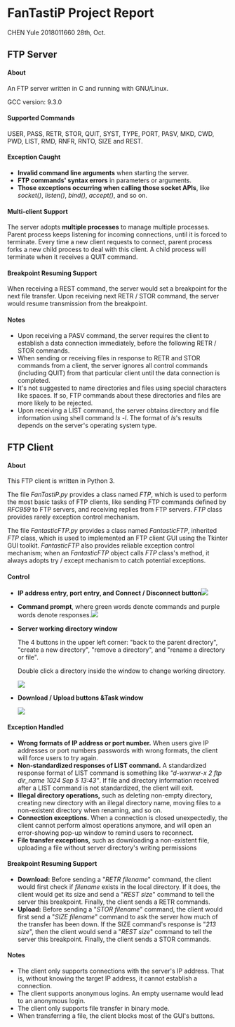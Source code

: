 # FanTastiP Project Report

CHEN Yule	2018011660	28th, Oct.



## FTP Server

#### About

An FTP server written in C and running with GNU/Linux.

GCC version: 9.3.0

#### Supported Commands

USER, PASS, RETR, STOR, QUIT, SYST, TYPE, PORT, PASV, MKD, CWD, PWD, LIST, RMD, RNFR,  RNTO, SIZE and REST.

#### Exception Caught

+ **Invalid  command line arguments** when  starting the server.
+ **FTP commands' syntax errors** in parameters or arguments.
+ **Those exceptions occurring when calling those socket APIs**, like *socket()*, *listen()*, *bind()*, *accept()*, and so on.

#### Multi-client Support

The server adopts **multiple processes** to manage multiple processes. Parent process keeps listening for incoming connections, until it is forced to terminate. Every time a new client requests to connect, parent process forks a new child process to deal with this client. A child process will terminate when it receives a QUIT command.

#### Breakpoint Resuming Support

When receiving a REST command, the server would set a breakpoint for the next file transfer. Upon receiving next RETR / STOR command, the server would resume transmission from the breakpoint.

#### Notes

+ Upon receiving a PASV command, the server requires the client to establish a data connection immediately, before the following RETR / STOR commands.
+ When sending or receiving files in response to RETR and STOR commands from a client, the server ignores all control commands (including QUIT) from that particular client until the data connection is completed. 
+ It's not suggested to name directories and files using special characters like spaces. If so, FTP commands about these directories and files are more likely to be rejected.
+ Upon receiving a LIST command, the server obtains directory and file information using shell command *ls -l*. The format of *ls*'s results depends on the server's operating system type.

## FTP Client

#### About

This FTP client is written in Python 3. 

The file *FanTastiP.py* provides a class named *FTP*, which is used to perform the most basic tasks of FTP clients, like sending FTP commands defined by *RFC959* to FTP servers, and receiving replies from FTP servers. *FTP* class provides rarely exception control mechanism.

The file *FantasticFTP.py* provides a class named *FantasticFTP*, inherited *FTP* class, which is used to implemented an FTP client GUI using the Tkinter GUI toolkit. *FantasticFTP* also provides reliable exception control mechanism; when an *FantasticFTP* object calls *FTP* class's method, it always adopts try / except mechanism to catch potential exceptions.

#### Control

+ **IP address entry, port entry, and Connect / Disconnect button**![](1.jpg)

+ **Command prompt**, where green words denote commands and purple words denote responses.![](2.jpg)

+ **Server working directory window**

  The 4 buttons in the upper left corner: "back to the parent directory", "create a new directory", "remove a directory", and "rename a directory or file". 

  Double click a directory inside the window to change working directory.

  ![](3.jpg)

+ **Download / Upload buttons &Task window**

  ![](4.jpg)

#### Exception Handled

+ **Wrong formats of IP address or port number.** When users give IP addresses or port numbers passwords with wrong formats, the client will force users to try again.
+ **Non-standardized responses of LIST command.** A standardized response format of LIST command is something like *“d-wxrwxr-x   2 ftp      dir_name        1024 Sep  5 13:43”*. If file and directory information received after a LIST command is not  standardized, the client will exit.
+ **Illegal directory operations,** such as deleting non-empty directory, creating new directory with an illegal directory name, moving files to a non-existent directory when renaming, and so on.
+  **Connection exceptions.** When a connection is closed unexpectedly, the client cannot perform almost operations anymore, and will open an error-showing pop-up window to remind users to reconnect.
+ **File transfer exceptions,** such as downloading a non-existent file, uploading a file without server directory's writing permissions

#### Breakpoint Resuming Support

+ **Download:** Before sending a "*RETR filename*" command, the client would first check if *filename* exists in the local directory. If it does, the client  would get its size and send a "*REST size*" command to tell the server this breakpoint. Finally, the client sends a RETR commands. 
+ **Upload:**  Before sending a "*STOR filename*" command, the client would first send a "*SIZE filename*" command to ask the server how much of the transfer has been down. If the SIZE command's response is "*213 size*", then the client would send a "*REST size*" command to tell the server this breakpoint. Finally, the client sends a STOR commands.

#### Notes

+ The client only supports connections with the server's IP address. That is, without knowing the target IP address, it cannot establish a connection.
+ The client supports anonymous logins. An empty username would lead to an anonymous login.
+ The client only supports file transfer in binary mode.
+ When transferring a file, the client blocks most of the GUI's buttons.